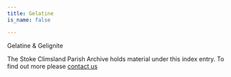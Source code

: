 ```yaml
---
title: Gelatine
is_name: false

---
```


Gelatine & Gelignite


The Stoke Climsland Parish Archive holds material under this index entry. To find out more please [contact us](/contact/)

